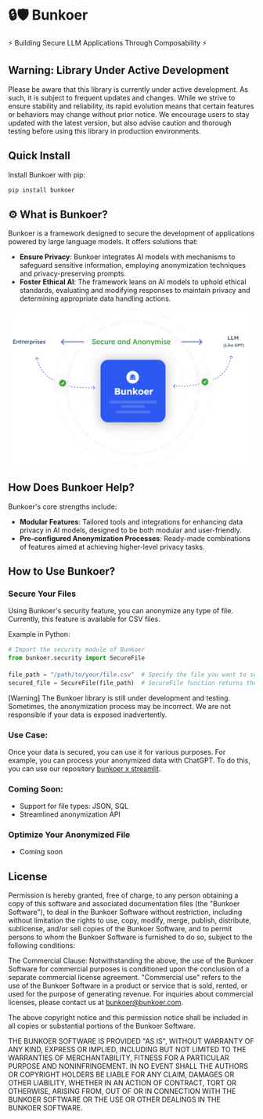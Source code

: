 
# 🔒🛡️ Bunkoer

⚡ Building Secure LLM Applications Through Composability ⚡

## Warning: Library Under Active Development

Please be aware that this library is currently under active development. As such, it is subject to frequent updates and changes. While we strive to ensure stability and reliability, its rapid evolution means that certain features or behaviors may change without prior notice. We encourage users to stay updated with the latest version, but also advise caution and thorough testing before using this library in production environments.

## Quick Install

Install Bunkoer with pip:

```bash
pip install bunkoer
```

## ⚙️ What is Bunkoer?

Bunkoer is a framework designed to secure the development of applications powered by large language models. It offers solutions that:

- **Ensure Privacy**: Bunkoer integrates AI models with mechanisms to safeguard sensitive information, employing anonymization techniques and privacy-preserving prompts.
- **Foster Ethical AI**: The framework leans on AI models to uphold ethical standards, evaluating and modifying responses to maintain privacy and determining appropriate data handling actions.

![Schema](images/schema.png)

## How Does Bunkoer Help?

Bunkoer's core strengths include:

- **Modular Features**: Tailored tools and integrations for enhancing data privacy in AI models, designed to be both modular and user-friendly.
- **Pre-configured Anonymization Processes**: Ready-made combinations of features aimed at achieving higher-level privacy tasks.

## How to Use Bunkoer?

### Secure Your Files

Using Bunkoer's security feature, you can anonymize any type of file. Currently, this feature is available for CSV files.

Example in Python:

```python
# Import the security module of Bunkoer
from bunkoer.security import SecureFile 

file_path = "/path/to/your/file.csv"  # Specify the file you want to secure
secured_file = SecureFile(file_path)  # SecureFile function returns the path of the anonymized file
```

[Warning] The Bunkoer library is still under development and testing. Sometimes, the anonymization process may be incorrect. We are not responsible if your data is exposed inadvertently.

### Use Case:

Once your data is secured, you can use it for various purposes. For example, you can process your anonymized data with ChatGPT. To do this, you can use our repository [bunkoer x streamlit](https://github.com/Bunkoer/bunkoer-x-streamlit).

### Coming Soon:

- Support for file types: JSON, SQL
- Streamlined anonymization API

### Optimize Your Anonymized File

- Coming soon

## License

Permission is hereby granted, free of charge, to any person obtaining a copy of this software and associated documentation files (the "Bunkoer Software"), to deal in the Bunkoer Software without restriction, including without limitation the rights to use, copy, modify, merge, publish, distribute, sublicense, and/or sell copies of the Bunkoer Software, and to permit persons to whom the Bunkoer Software is furnished to do so, subject to the following conditions:

The Commercial Clause: Notwithstanding the above, the use of the Bunkoer Software for commercial purposes is conditioned upon the conclusion of a separate commercial license agreement. "Commercial use" refers to the use of the Bunkoer Software in a product or service that is sold, rented, or used for the purpose of generating revenue. For inquiries about commercial licenses, please contact us at bunkoer@bunkoer.com.

The above copyright notice and this permission notice shall be included in all copies or substantial portions of the Bunkoer Software.

THE BUNKOER SOFTWARE IS PROVIDED "AS IS", WITHOUT WARRANTY OF ANY KIND, EXPRESS OR IMPLIED, INCLUDING BUT NOT LIMITED TO THE WARRANTIES OF MERCHANTABILITY, FITNESS FOR A PARTICULAR PURPOSE AND NONINFRINGEMENT. IN NO EVENT SHALL THE AUTHORS OR COPYRIGHT HOLDERS BE LIABLE FOR ANY CLAIM, DAMAGES OR OTHER LIABILITY, WHETHER IN AN ACTION OF CONTRACT, TORT OR OTHERWISE, ARISING FROM, OUT OF OR IN CONNECTION WITH THE BUNKOER SOFTWARE OR THE USE OR OTHER DEALINGS IN THE BUNKOER SOFTWARE.
